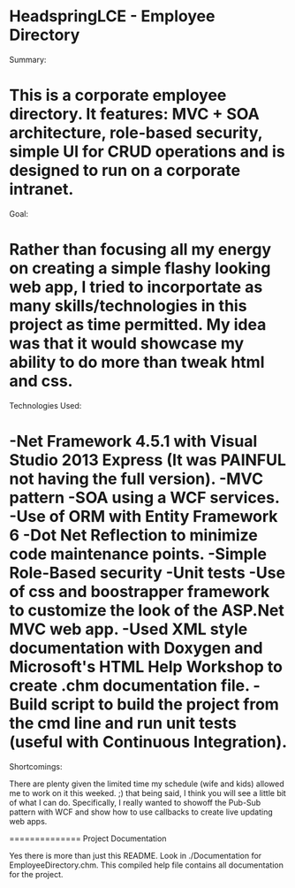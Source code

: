 HeadspringLCE - Employee Directory
=============
Summary:

This is a corporate employee directory.  It features: MVC + SOA architecture, role-based security, simple UI for CRUD operations and is designed to run on a corporate intranet.
=============
Goal:

Rather than focusing all my energy on creating a simple flashy looking web app, I tried to incorportate as many skills/technologies in this project as time permitted. My idea was that it would showcase my ability to do more than tweak html and css.
=============
Technologies Used:

-Net Framework 4.5.1 with Visual Studio 2013 Express (It was PAINFUL not having the full version).
-MVC pattern
-SOA using a WCF services.
-Use of ORM with Entity Framework 6
-Dot Net Reflection to minimize code maintenance points.
-Simple Role-Based security
-Unit tests
-Use of css and boostrapper framework to customize the look of the ASP.Net MVC web app.
-Used XML style documentation with Doxygen and Microsoft's HTML Help Workshop to create .chm documentation file.
-Build script to build the project from the cmd line and run unit tests (useful with Continuous Integration).
==============
Shortcomings:

There are plenty given the limited time my schedule (wife and kids) allowed me to work on it this weeked.  ;) that being said, I think you will see a little bit of what I can do.  Specifically, I really wanted to showoff the Pub-Sub pattern with WCF and show how to use callbacks to create live updating web apps.


==============
Project Documentation

Yes there is more than just this README.  Look in ./Documentation for EmployeeDirectory.chm.  This compiled help file contains all documentation for the project.
